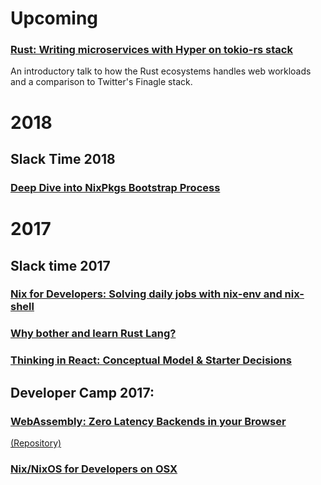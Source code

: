 # Upcoming

### [Rust: Writing microservices with Hyper on tokio-rs stack]()
An introductory talk to how the Rust ecosystems handles web workloads and a comparison to Twitter's Finagle stack.

# 2018

## Slack Time 2018

### [Deep Dive into NixPkgs Bootstrap Process](./public/2018-05-09-cop-nixos-deep-dive-nixpkgs)

# 2017

## Slack time 2017

### [Nix for Developers: Solving daily jobs with nix-env and nix-shell](./public/2017-10-27-slackday-nix-intro/)

### [Why bother and learn Rust Lang?](./public/2017-07-14-mayday-rust-learnings/)

### [Thinking in React: Conceptual Model & Starter Decisions](./public/2017-06-mayday-reactjs/)


## Developer Camp 2017:

### [WebAssembly: Zero Latency Backends in your Browser](./public/2017-05-devcamp-webassembly/)
[(Repository)](https://github.com/periklis/wasm-imageeditor)

### [Nix/NixOS for Developers on OSX](./public/2017-05-devcamp-nixos/)
